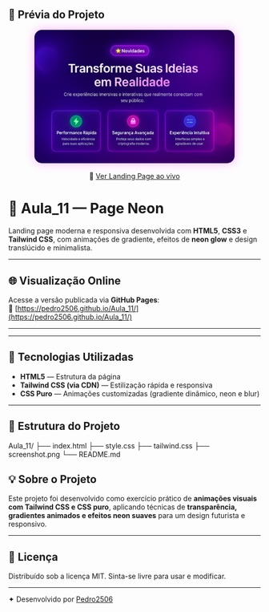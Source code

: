 ## 📸 Prévia do Projeto

<p align="center">
  <img src="./screenshot.png" alt="Prévia da Landing Page" width="400px" style="border-radius: 15px; box-shadow: 0 0 20px rgba(255, 0, 255, 0.3);">
</p>

<p align="center">
  🔗 <a href="https://pedro2506.github.io/Aula_11/" target="_blank">Ver Landing Page ao vivo</a>
</p>

# 🌌 Aula_11 — Page Neon

Landing page moderna e responsiva desenvolvida com **HTML5**, **CSS3** e **Tailwind CSS**, com animações de gradiente, efeitos de **neon glow** e design translúcido e minimalista.

---

## 🌐 Visualização Online

Acesse a versão publicada via **GitHub Pages**:  
🔗 [https://pedro2506.github.io/Aula_11/](https://pedro2506.github.io/Aula_11/)

---



---

## 🧠 Tecnologias Utilizadas

- **HTML5** — Estrutura da página  
- **Tailwind CSS (via CDN)** — Estilização rápida e responsiva  
- **CSS Puro** — Animações customizadas (gradiente dinâmico, neon e blur)

---

## 🧩 Estrutura do Projeto
Aula_11/
├── index.html
├── style.css
├── tailwind.css
├── screenshot.png
└── README.md

## 💡 Sobre o Projeto

Este projeto foi desenvolvido como exercício prático de **animações visuais com Tailwind CSS e CSS puro**, aplicando técnicas de **transparência, gradientes animados e efeitos neon suaves** para um design futurista e responsivo.

---

## 📜 Licença

Distribuído sob a licença MIT. Sinta-se livre para usar e modificar.

---

✦ Desenvolvido por [Pedro2506](https://github.com/pedro2506)





